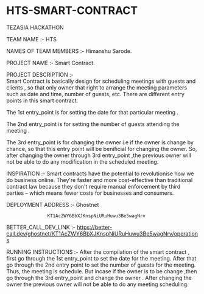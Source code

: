 # HTS-SMART-CONTRACT

TEZASIA HACKATHON

TEAM NAME :- HTS

NAMES OF TEAM MEMBERS :- Himanshu Sarode.

PROJECT NAME :- Smart Contract.

PROJECT DESCRIPTION :-   
                       Smart Contract is basically design for scheduling meetings with guests and clients , so that only owner that right to arrange the meeting parameters such as date and time, number of guests, etc. There are different entry points in this smart contract. 

The 1st entry_point is for setting the date for that particular meeting .

The 2nd entry_point is for setting the number of guests attending the meeting . 

The 3rd entry_point is for changing the owner i.e if the owner is change by chance, so that this entry point will be benificial for changing the owner. So, after changing the owner through 3rd entry_point ,the previous owner will not be able to do any modification in the scheduled meeting.

INSPIRATION :-          Smart contracts have the potential to revolutionise how we do business online. They're faster and more cost-effective than traditional contract law because they don't require manual enforcement by third parties – which means fewer costs for businesses and consumers.

DEPLOYMENT ADDRESS :-   Ghostnet

                   KT1AcZWY6BbXJKnspNiURuHuwu3Be5wagNrv
                   
BETTER_CALL_DEV_LINK :-        https://better-call.dev/ghostnet/KT1AcZWY6BbXJKnspNiURuHuwu3Be5wagNrv/operations


RUNNING INSTRUCTIONS :- After the compilation of the smart contract , first go through the 1st entry_point to set the date for the meeting. After that go through the 2nd entry point to set the number of guests for the meeting. Thus, the meeting is schedule. But incase if the owner is to be change ,then go through the 3rd entry_point and change the owner . After changing the owner the previous owner will not be able to do any meeting scheduling.
                 
